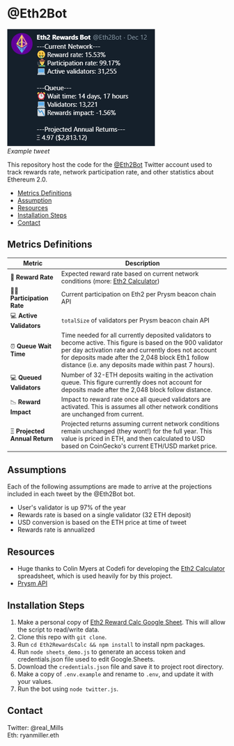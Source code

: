 # @Eth2Bot
![example tweet](./example_tweet.png)  
*Example tweet*  

This repository host the code for the [@Eth2Bot](https://twitter.com/Eth2Bot) Twitter account used to track rewards rate, network participation rate, and other statistics about Ethereum 2.0.  

- [Metrics Definitions](#metrics-definitions)  
- [Assumption](#assumptions)  
- [Resources](#resources)
- [Installation Steps](#installation-steps)
- [Contact](#contact)    

## Metrics Definitions

| Metric      | Description |
| ----------- | ----------- |
| 🤑 **Reward Rate**      | Expected reward rate based on current network conditions (more: [Eth2 Calculator](https://bit.ly/eth2-calc))       |
| 👨‍🌾 **Participation Rate**   | Current participation on Eth2 per Prysm beacon chain API      |
| 💻 **Active Validators**   | `totalSize` of validators per Prysm beacon chain API      |
| ⏰ **Queue Wait Time**   | Time needed for all currently deposited validators to become active. This figure is based on the 900 validator per day activation rate and currently does not account for deposits made after the 2,048 block Eth1 follow distance (i.e. any deposits made within past 7 hours).    |
| 💻 **Queued Validators**   | Number of 32-ETH deposits waiting in the activation queue. This figure currently does not account for deposits made after the 2,048 block follow distance.    |
| 📉 **Reward Impact**   | Impact to reward rate once all queued validators are activated. This is assumes all other network conditions are unchanged from current.    |
| Ξ **Projected Annual Return**   | Projected returns assuming current network conditions remain unchanged (they wont!) for the full year. This value is priced in ETH, and then calculated to USD based on CoinGecko's current ETH/USD market price.    |

## Assumptions
Each of the following assumptions are made to arrive at the projections included in each tweet by the @Eth2Bot bot.
- User's validator is up 97% of the year
- Rewards rate is based on a single validator (32 ETH deposit)
- USD conversion is based on the ETH price at time of tweet
- Rewards rate is annualized
  
## Resources
- Huge thanks to Colin Myers at Codefi for developing the [Eth2 Calculator](https://bit.ly/eth2-calc) spreadsheet, which is used heavily for by this project.
- [Prysm API](https://api.prylabs.network/#/)

## Installation Steps
1. Make a personal copy of [Eth2 Reward Calc Google Sheet](https://bit.ly/eth2-calc). This will allow the script to read/write data.
1. Clone this repo with `git clone`.
1. Run `cd Eth2RewardsCalc && npm install` to install npm packages.
1. Run `node sheets_demo.js` to generate an access token and credentials.json file used to edit Google.Sheets.
1. Download the `credentials.json` file and save it to project root directory.
1. Make a copy of `.env.example` and rename to `.env`, and update it with your values.
1. Run the bot using `node twitter.js`.


## Contact
Twitter: @real_Mills  
Eth: ryanmiller.eth